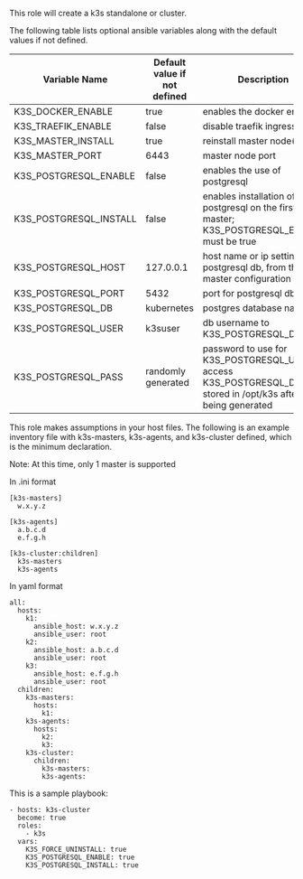 This role will create a k3s standalone or cluster. 

The following table lists optional ansible variables along with the default values if not defined.

Variable Name | Default value if not defined | Description
------------- | ---------------------- | -----------
K3S_DOCKER_ENABLE | true | enables the docker engine
K3S_TRAEFIK_ENABLE | false | disable traefik ingress
K3S_MASTER_INSTALL | true | reinstall master node(s)
K3S_MASTER_PORT | 6443 | master node port
K3S_POSTGRESQL_ENABLE | false | enables the use of postgresql
K3S_POSTGRESQL_INSTALL | false | enables installation of postgresql on the first k3s master; K3S_POSTGRESQL_ENABLE must be true
K3S_POSTGRESQL_HOST | 127.0.0.1 | host name or ip setting for postgresql db, from the k3s master configuration
K3S_POSTGRESQL_PORT | 5432 | port for postgresql db
K3S_POSTGRESQL_DB   | kubernetes | postgres database name
K3S_POSTGRESQL_USER | k3suser | db username to K3S_POSTGRESQL_DB
K3S_POSTGRESQL_PASS | randomly generated | password to use for K3S_POSTGRESQL_USER to access K3S_POSTGRESQL_DB; stored in /opt/k3s after being generated


This role makes assumptions in your host files. The following is an example inventory file with k3s-masters, k3s-agents, and k3s-cluster defined, which is the minimum declaration.

Note: At this time, only 1 master is supported

In .ini format
````
[k3s-masters]
  w.x.y.z
    
[k3s-agents]
  a.b.c.d
  e.f.g.h

[k3s-cluster:children]
  k3s-masters
  k3s-agents
````
In yaml format
````
all:
  hosts:
    k1:
      ansible_host: w.x.y.z
      ansible_user: root
    k2:
      ansible_host: a.b.c.d
      ansible_user: root
    k3:
      ansible_host: e.f.g.h
      ansible_user: root
  children:
    k3s-masters:
      hosts:
        k1:
    k3s-agents:
      hosts:
        k2:
        k3:
    k3s-cluster:
      children:
        k3s-masters:
        k3s-agents:
````
This is a sample playbook:
````
- hosts: k3s-cluster
  become: true
  roles:
    - k3s
  vars:
    K3S_FORCE_UNINSTALL: true
    K3S_POSTGRESQL_ENABLE: true
    K3S_POSTGRESQL_INSTALL: true
````
